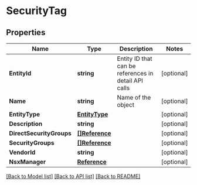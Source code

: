# SecurityTag

## Properties

Name | Type | Description | Notes
------------ | ------------- | ------------- | -------------
**EntityId** | **string** | Entity ID that can be references in detail API calls | [optional] 
**Name** | **string** | Name of the object | [optional] 
**EntityType** | [**EntityType**](EntityType.md) |  | [optional] 
**Description** | **string** |  | [optional] 
**DirectSecurityGroups** | [**[]Reference**](Reference.md) |  | [optional] 
**SecurityGroups** | [**[]Reference**](Reference.md) |  | [optional] 
**VendorId** | **string** |  | [optional] 
**NsxManager** | [**Reference**](Reference.md) |  | [optional] 

[[Back to Model list]](../README.md#documentation-for-models) [[Back to API list]](../README.md#documentation-for-api-endpoints) [[Back to README]](../README.md)


